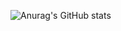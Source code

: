 ![Anurag's GitHub stats](https://github-readme-stats.vercel.app/api?username=lgshogun&show=reviews,discussions_started,discussions_answered,prs_merged,prs_merged_percentage&theme=dracula)

